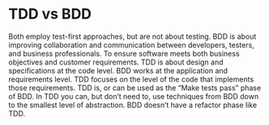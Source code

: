 # TDD vs BDD
Both employ test-first approaches, but are not about testing.
BDD is about improving collaboration and communication between developers, testers, and business professionals. To ensure software meets both business objectives and customer requirements.
TDD is about design and specifications at the code level.
BDD works at the application and requirements level. TDD focuses on the level of the code that implements those requirements.
TDD is, or can be used as the “Make tests pass” phase of BDD.
In TDD you can, but don’t need to, use techniques from BDD down to the smallest level of abstraction.
BDD doesn’t have a refactor phase like TDD.
